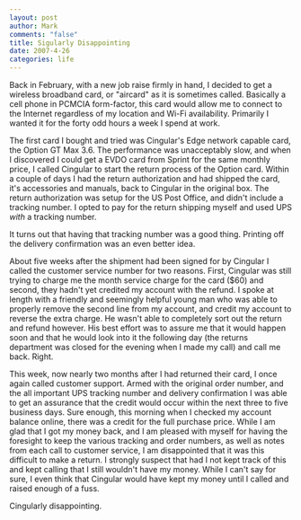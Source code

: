 ```yaml
--- 
layout: post
author: Mark
comments: "false"
title: Sigularly Disappointing
date: 2007-4-26
categories: life
---
```

Back in February, with a new job raise firmly in hand, I decided to get a wireless broadband card, or "aircard" as it is sometimes called.  Basically a cell phone in PCMCIA form-factor, this card would allow me to connect to the Internet regardless of my location and Wi-Fi availability.  Primarily I wanted it for the forty odd hours a week I spend at work.

The first card I bought and tried was Cingular's Edge network capable card, the Option GT Max 3.6.  The performance was unacceptably slow, and when I discovered I could get a EVDO card from Sprint for the same monthly price, I called Cingular to start the return process of the Option card.  Within a couple of days I had the return authorization and had shipped the card, it's accessories and manuals, back to Cingular in the original box.  The return authorization was setup for the US Post Office, and didn't include a tracking number.  I opted to pay for the return shipping myself and used UPS <i>with</i> a tracking number.

It turns out that having that tracking number was a good thing.  Printing off the delivery confirmation was an even better idea.

About five weeks after the shipment had been signed for by Cingular I called the customer service number for two reasons.  First, Cingular was still trying to charge me the month service charge for the card ($60) and second, they hadn't yet credited my account with the refund.  I spoke at length with a friendly and seemingly helpful young man who was able to properly remove the second line from my account, and credit my account to reverse the extra charge.  He wasn't able to completely sort out the return and refund however.  His best effort was to assure me that it would happen soon and that he would look into it the following day (the returns department was closed for the evening when I made my call) and call me back.  Right.

This week, now nearly two months after I had returned their card, I once again called customer support.  Armed with the original order number, and the all important UPS tracking number and delivery confirmation I was able to get an assurance that the credit would occur within the next three to five business days.  Sure enough, this morning when I checked my account balance online, there was a credit for the full purchase price.  While I am glad that I got my money back, and I am pleased with myself for having the foresight to keep the various tracking and order numbers, as well as notes from each call to customer service, I am disappointed that it was this difficult to make a return.  I strongly suspect that had I not kept track of this and kept calling that I still wouldn't have my money.  While I can't say for sure, I even think that Cingular would have kept my money until I called and raised enough of a fuss.

Cingularly disappointing.
